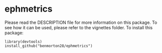 # ephmetrics
Please read the DESCRIPTION file for more information on this package. To see how it can be used, please refer to the vignettes folder. To install this package:

```{r}
library(devtools)
install_github("benmorton28/ephmetrics")
```
